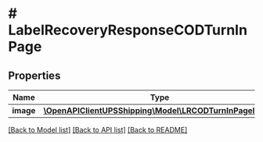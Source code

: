 # # LabelRecoveryResponseCODTurnInPage

## Properties

Name | Type | Description | Notes
------------ | ------------- | ------------- | -------------
**image** | [**\OpenAPIClientUPSShipping\Model\LRCODTurnInPageImage**](LRCODTurnInPageImage.md) |  |

[[Back to Model list]](../../README.md#models) [[Back to API list]](../../README.md#endpoints) [[Back to README]](../../README.md)
